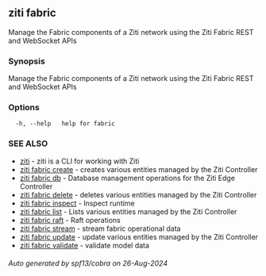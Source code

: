 ## ziti fabric

Manage the Fabric components of a Ziti network using the Ziti Fabric REST and WebSocket APIs

### Synopsis

Manage the Fabric components of a Ziti network using the Ziti Fabric REST and WebSocket APIs

### Options

```
  -h, --help   help for fabric
```

### SEE ALSO

* [ziti](../ziti.md)	 - ziti is a CLI for working with Ziti
* [ziti fabric create](create/create.md)	 - creates various entities managed by the Ziti Controller
* [ziti fabric db](db/db.md)	 - Database management operations for the Ziti Edge Controller
* [ziti fabric delete](delete/delete.md)	 - deletes various entities managed by the Ziti Controller
* [ziti fabric inspect](inspect/inspect.md)	 - Inspect runtime <application> <values>
* [ziti fabric list](list/list.md)	 - Lists various entities managed by the Ziti Controller
* [ziti fabric raft](raft/raft.md)	 - Raft operations
* [ziti fabric stream](stream/stream.md)	 - stream fabric operational data
* [ziti fabric update](update/update.md)	 - update various entities managed by the Ziti Controller
* [ziti fabric validate](validate/validate.md)	 - validate model data

###### Auto generated by spf13/cobra on 26-Aug-2024
